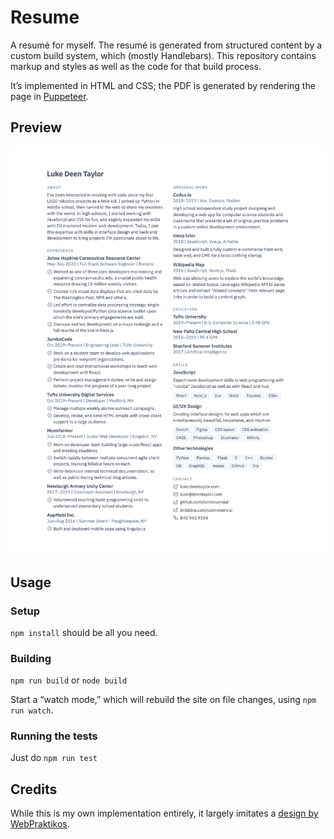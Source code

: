 # Resume

A resumé for myself. The resumé is generated from structured content by a custom build system, which
(mostly Handlebars). This repository contains markup and styles as well as the code for that build
process.

It’s implemented in HTML and CSS; the PDF is generated by rendering the page in [Puppeteer](https://github.com/puppeteer/puppeteer).


## Preview
![](preview.png)


## Usage
### Setup
`npm install` should be all you need.

### Building
`npm run build` or `node build`

Start a “watch mode,” which will rebuild the site on file changes, using `npm run watch`.

### Running the tests
Just do `npm run test`


## Credits
While this is my own implementation entirely, it largely imitates a [design by WebPraktikos](https://github.com/WebPraktikos/universal-resume).
